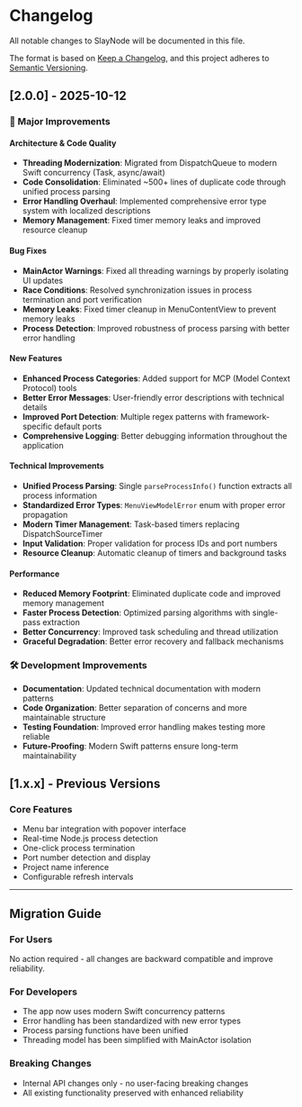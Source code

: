 # Changelog

All notable changes to SlayNode will be documented in this file.

The format is based on [Keep a Changelog](https://keepachangelog.com/en/1.0.0/),
and this project adheres to [Semantic Versioning](https://semver.org/spec/v2.0.0.html).

## [2.0.0] - 2025-10-12

### 🚀 Major Improvements

#### Architecture & Code Quality
- **Threading Modernization**: Migrated from DispatchQueue to modern Swift concurrency (Task, async/await)
- **Code Consolidation**: Eliminated ~500+ lines of duplicate code through unified process parsing
- **Error Handling Overhaul**: Implemented comprehensive error type system with localized descriptions
- **Memory Management**: Fixed timer memory leaks and improved resource cleanup

#### Bug Fixes
- **MainActor Warnings**: Fixed all threading warnings by properly isolating UI updates
- **Race Conditions**: Resolved synchronization issues in process termination and port verification
- **Memory Leaks**: Fixed timer cleanup in MenuContentView to prevent memory leaks
- **Process Detection**: Improved robustness of process parsing with better error handling

#### New Features
- **Enhanced Process Categories**: Added support for MCP (Model Context Protocol) tools
- **Better Error Messages**: User-friendly error descriptions with technical details
- **Improved Port Detection**: Multiple regex patterns with framework-specific default ports
- **Comprehensive Logging**: Better debugging information throughout the application

#### Technical Improvements
- **Unified Process Parsing**: Single `parseProcessInfo()` function extracts all process information
- **Standardized Error Types**: `MenuViewModelError` enum with proper error propagation
- **Modern Timer Management**: Task-based timers replacing DispatchSourceTimer
- **Input Validation**: Proper validation for process IDs and port numbers
- **Resource Cleanup**: Automatic cleanup of timers and background tasks

#### Performance
- **Reduced Memory Footprint**: Eliminated duplicate code and improved memory management
- **Faster Process Detection**: Optimized parsing algorithms with single-pass extraction
- **Better Concurrency**: Improved task scheduling and thread utilization
- **Graceful Degradation**: Better error recovery and fallback mechanisms

### 🛠️ Development Improvements

- **Documentation**: Updated technical documentation with modern patterns
- **Code Organization**: Better separation of concerns and more maintainable structure
- **Testing Foundation**: Improved error handling makes testing more reliable
- **Future-Proofing**: Modern Swift patterns ensure long-term maintainability

## [1.x.x] - Previous Versions

### Core Features
- Menu bar integration with popover interface
- Real-time Node.js process detection
- One-click process termination
- Port number detection and display
- Project name inference
- Configurable refresh intervals

---

## Migration Guide

### For Users
No action required - all changes are backward compatible and improve reliability.

### For Developers
- The app now uses modern Swift concurrency patterns
- Error handling has been standardized with new error types
- Process parsing functions have been unified
- Threading model has been simplified with MainActor isolation

### Breaking Changes
- Internal API changes only - no user-facing breaking changes
- All existing functionality preserved with enhanced reliability